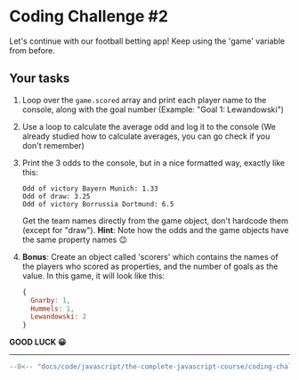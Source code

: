 # Coding Challenge #2

Let's continue with our football betting app! Keep using the 'game' variable from before.

## Your tasks

1. Loop over the `game.scored` array and print each player name to the console, along with the goal number (Example: "Goal 1: Lewandowski")
2. Use a loop to calculate the average odd and log it to the console (We already studied how to calculate averages, you can go check if you don't remember)
3. Print the 3 odds to the console, but in a nice formatted way, exactly like this:

    ```
    Odd of victory Bayern Munich: 1.33
    Odd of draw: 3.25
    Odd of victory Borrussia Dortmund: 6.5
    ```

    Get the team names directly from the game object, don't hardcode them (except for "draw"). **Hint**: Note how the odds and the game objects have the same property names 😉
4. **Bonus**: Create an object called 'scorers' which contains the names of the players who scored as properties, and the number of goals as the value. In this game, it will look like this:

    ```javascript
    {
      Gnarby: 1,
      Hummels: 1,
      Lewandowski: 2
    }
    ```

**GOOD LUCK 😀**

---

```javascript
--8<-- "docs/code/javascript/the-complete-javascript-course/coding-challenges/data-structures-modern-operators-strings/challenge-2.js"
```
